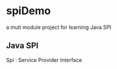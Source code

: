 # spiDemo
a muti module project for learning Java SPI

## Java SPI

Spi : Service Provider Interface
